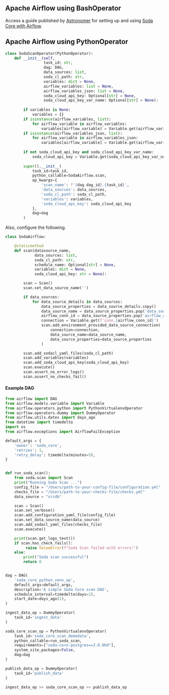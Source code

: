 ## Apache Airflow using BashOperator

Access a guide published by <a href="https://www.astronomer.io/" target="_blank">Astronomer</a> for setting up and using <a href="https://www.astronomer.io/guides/soda-data-quality/" target="_blank">Soda Core with Airflow</a>.

## Apache Airflow using PythonOperator

```python
class SodaScanOperator(PythonOperator):
    def __init__(self,
                 task_id: str,
                 dag: DAG,
                 data_sources: list,
                 soda_cl_path: str,
                 variables: dict = None,
                 airflow_variables: list = None,
                 airflow_variables_json: list = None,
                 soda_cloud_api_key: Optional[str] = None,
                 soda_cloud_api_key_var_name: Optional[str] = None):
        
        if variables is None:
            variables = {}
        if isinstance(airflow_variables, list):
            for airflow_variable in airflow_variables:
                variables[airflow_variable] = Variable.get(airflow_variable)
        if isinstance(airflow_variables_json, list):
            for airflow_variable in airflow_variables_json:
                variables[airflow_variable] = Variable.get(airflow_variable, deserialize_json=True)
                
        if not soda_cloud_api_key and soda_cloud_api_key_var_name:
            soda_cloud_api_key = Variable.get(soda_cloud_api_key_var_name)
        
        super().__init__(
            task_id=task_id,
            python_callable=SodaAirflow.scan,
            op_kwargs={
                'scan_name': f'{dag.dag_id}.{task_id}',
                'data_sources': data_sources,
                'soda_cl_path': soda_cl_path,
                'variables': variables,
                'soda_cloud_api_key': soda_cloud_api_key
            },
            dag=dag
        )
```

Also, configure the following.

```python
class SodaAirflow:

    @staticmethod
    def scan(datasource_name,
             data_sources: list,
             soda_cl_path: str,
             schedule_name: Optional[str] = None,
             variables: dict = None,
             soda_cloud_api_key: str = None):

        scan = Scan()
        scan.set_data_source_name('')

        if data_sources:
            for data_source_details in data_sources:
                data_source_properties = data_source_details.copy()
                data_source_name = data_source_properties.pop('data_source_name')
                airflow_conn_id = data_source_properties.pop('airflow_conn_id')
                connection = Variable.get(f'conn.{airflow_conn_id}')
                scan.add_environment_provided_data_source_connection(
                    connection=connection,
                    data_source_name=data_source_name,
                    data_source_properties=data_source_properties
                )

        scan.add_sodacl_yaml_files(soda_cl_path)
        scan.add_variables(variables)
        scan.add_soda_cloud_api_key(soda_cloud_api_key)
        scan.execute()
        scan.assert_no_error_logs()
        scan.assert_no_checks_fail()
```

#### Example DAG

```python
from airflow import DAG
from airflow.models.variable import Variable
from airflow.operators.python import PythonVirtualenvOperator
from airflow.operators.dummy import DummyOperator
from airflow.utils.dates import days_ago
from datetime import timedelta
import os
from airflow.exceptions import AirflowFailException

default_args = {
    'owner': 'soda_core',
    'retries': 1,
    'retry_delay': timedelta(minutes=5),
}


def run_soda_scan():
    from soda.scan import Scan
    print("Running Soda Scan ...")
    config_file = "/Users/path-to-your-config-file/configuration.yml"
    checks_file = "/Users/path-to-your-checks-file/checks.yml"
    data_source = "srcdb"

    scan = Scan()
    scan.set_verbose()
    scan.add_configuration_yaml_file(config_file)
    scan.set_data_source_name(data_source)
    scan.add_sodacl_yaml_files(checks_file)
    scan.execute()

    print(scan.get_logs_text())
    if scan.has_check_fails():
         raise ValueError(f"Soda Scan failed with errors!")
    else:
        print("Soda scan successful")
        return 0


dag = DAG(
    'soda_core_python_venv_op',
    default_args=default_args,
    description='A simple Soda Core scan DAG',
    schedule_interval=timedelta(days=1),
    start_date=days_ago(1),
)

ingest_data_op = DummyOperator(
    task_id='ingest_data'
)

soda_core_scan_op = PythonVirtualenvOperator(
    task_id='soda_core_scan_demodata',
    python_callable=run_soda_scan,
    requirements=["soda-core-postgres==3.0.0b9"],
    system_site_packages=False,
    dag=dag
)

publish_data_op = DummyOperator(
    task_id='publish_data'
)

ingest_data_op >> soda_core_scan_op >> publish_data_op
```


<!--
## Apache Airflow

```python
soda_sql_scan_op = SodaScanOperator(
    task_id='soda_scan_xyz',
    dag=dag,
    data_sources=[{ 
        'data_source_name': 'soda_data_source_nameone',
        'airflow_conn_id': 'airflow_conn_id_one', 
        'database': 'the_db_in_the_connection',
        'schema': 'the_schema_in_the_db'
    }],
    soda_cl_path='../SodaCL',
    variables={ 'soda_var_name': 'value' },
    airflow_variables=['airflow_var_name1', 'airflow_var_name2'],
    airflow_variables_json=['airflow_var_name1', 'airflow_var_name2'],
    soda_cloud_api_key = '9s8df9s8d7f98sd',
    soda_cloud_api_key_var_name = 'the_airflow_soda_api_key_key_var_name'
)
```

* `data_sources` maps data_source names to the the details Soda Core needs to create a data_source from an Airflow connection.
* `soda_cl_path` is a file or directory containing the [checks.yml files]({% link soda-core/first-scan.md %}#the-checks-yaml-file) that you must identify in a `soda scan` command.
* `variables` is a dict and that Soda Core passe "as is" to the scan.
* `airflow_variables` is a list of Airflow variable names that must propagate to `soda scan` variables with `Variable.get("varname")`.
* `airflow_variables_json` is a list of Airflow variable names that must propagate to `soda scan` variables with `Variable.get("varname", deserialize_json=True)`
-->
